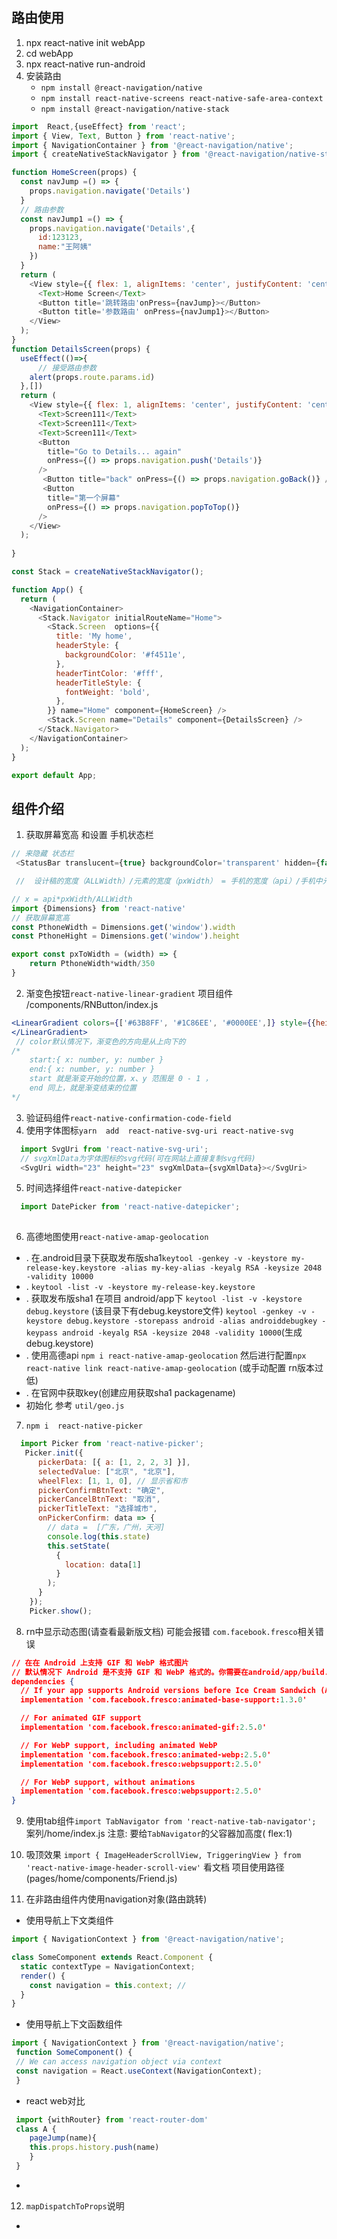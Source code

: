 ## 路由使用
1. npx react-native init webApp
2. cd webApp
3. npx react-native run-android
4. 安装路由
    + `npm install @react-navigation/native`
    + `npm install react-native-screens react-native-safe-area-context`
    + `npm install @react-navigation/native-stack`
```javascript
import  React,{useEffect} from 'react';
import { View, Text, Button } from 'react-native';
import { NavigationContainer } from '@react-navigation/native';
import { createNativeStackNavigator } from '@react-navigation/native-stack';

function HomeScreen(props) {
  const navJump =() => {
    props.navigation.navigate('Details')
  }
  // 路由参数
  const navJump1 =() => {
    props.navigation.navigate('Details',{
      id:123123,
      name:"王阿姨"
    })
  }
  return (
    <View style={{ flex: 1, alignItems: 'center', justifyContent: 'center' }}>
      <Text>Home Screen</Text>
      <Button title='跳转路由'onPress={navJump}></Button>
      <Button title='参数路由' onPress={navJump1}></Button>
    </View>
  );
}
function DetailsScreen(props) {
  useEffect(()=>{
      // 接受路由参数
    alert(props.route.params.id)
  },[])
  return (
    <View style={{ flex: 1, alignItems: 'center', justifyContent: 'center' }}>
      <Text>Screen111</Text>
      <Text>Screen111</Text>
      <Text>Screen111</Text>
      <Button
        title="Go to Details... again"
        onPress={() => props.navigation.push('Details')}
      />
       <Button title="back" onPress={() => props.navigation.goBack()} />
       <Button
        title="第一个屏幕"
        onPress={() => props.navigation.popToTop()}
      />
    </View>
  );
  
}

const Stack = createNativeStackNavigator();

function App() {
  return (
    <NavigationContainer>
      <Stack.Navigator initialRouteName="Home">
        <Stack.Screen  options={{
          title: 'My home',
          headerStyle: {
            backgroundColor: '#f4511e',
          },
          headerTintColor: '#fff',
          headerTitleStyle: {
            fontWeight: 'bold',
          },
        }} name="Home" component={HomeScreen} />
        <Stack.Screen name="Details" component={DetailsScreen} />
      </Stack.Navigator>
    </NavigationContainer>
  );
}

export default App;
```

## 组件介绍
1. 获取屏幕宽高  和设置 手机状态栏
```javascript
// 来隐藏 状态栏
 <StatusBar translucent={true} backgroundColor='transparent' hidden={false}></StatusBar>

 //  设计稿的宽度（ALLWidth）/元素的宽度（pxWidth） = 手机的宽度（api）/手机中元素的宽度(x)

// x = api*pxWidth/ALLWidth
import {Dimensions} from 'react-native'
// 获取屏幕宽高
const PthoneWidth = Dimensions.get('window').width 
const PthoneHight = Dimensions.get('window').height

export const pxToWidth = (width) => {
    return PthoneWidth*width/350
}
```
 2. 渐变色按钮`react-native-linear-gradient`  项目组件 /components/RNButton/index.js
```jsx
<LinearGradient colors={['#63B8FF', '#1C86EE', '#0000EE',]} style={{height: 150}}>
</LinearGradient>
 // color默认情况下，渐变色的方向是从上向下的
/*  
    start:{ x: number, y: number }
    end:{ x: number, y: number }
    start 就是渐变开始的位置，x、y 范围是 0 - 1 ，
    end 同上，就是渐变结束的位置 
*/
```

3. 验证码组件`react-native-confirmation-code-field`
4. 使用字体图标`yarn  add  react-native-svg-uri react-native-svg`

```javascript
  import SvgUri from 'react-native-svg-uri';
  // svgXmlData为字体图标的svg代码(可在网站上直接复制svg代码)
  <SvgUri width="23" height="23" svgXmlData={svgXmlData}></SvgUri>
```
5. 时间选择组件`react-native-datepicker`
```javascript
  import DatePicker from 'react-native-datepicker';
 
```
6. 高德地图使用`react-native-amap-geolocation`
  - . 在.android目录下获取发布版sha1`keytool -genkey -v -keystore my-release-key.keystore -alias my-key-alias -keyalg RSA -keysize 2048 -validity 10000`
  - . `keytool -list -v -keystore my-release-key.keystore`
  - . 获取发布版sha1 在项目 android/app下 `keytool -list -v -keystore debug.keystore` (该目录下有debug.keystore文件) `keytool -genkey -v -keystore debug.keystore -storepass android -alias androiddebugkey -keypass android -keyalg RSA -keysize 2048 -validity 10000`(生成debug.keystore)
  - . 使用高德api `npm i react-native-amap-geolocation` 然后进行配置`npx react-native link react-native-amap-geolocation` (或手动配置 rn版本过低)
  - . 在官网中获取key(创建应用获取sha1 packagename)
  - 初始化 参考 `util/geo.js`
7. `npm i  react-native-picker`
```javascript
  import Picker from 'react-native-picker';
   Picker.init({
      pickerData: [{ a: [1, 2, 2, 3] }],
      selectedValue: ["北京", "北京"],
      wheelFlex: [1, 1, 0], // 显示省和市
      pickerConfirmBtnText: "确定",
      pickerCancelBtnText: "取消",
      pickerTitleText: "选择城市",
      onPickerConfirm: data => {
        // data =  [广东，广州，天河]
        console.log(this.state)
        this.setState(
          {
            location: data[1]
          }
        );
      }
    });
    Picker.show();
```
8. rn中显示动态图(请查看最新版文档) 可能会报错 `com.facebook.fresco`相关错误

```json
// 在在 Android 上支持 GIF 和 WebP 格式图片
// 默认情况下 Android 是不支持 GIF 和 WebP 格式的。你需要在android/app/build.gradle文件中根据需要手动添加以下模块：
dependencies {
  // If your app supports Android versions before Ice Cream Sandwich (API level 14)
  implementation 'com.facebook.fresco:animated-base-support:1.3.0'

  // For animated GIF support
  implementation 'com.facebook.fresco:animated-gif:2.5.0'

  // For WebP support, including animated WebP
  implementation 'com.facebook.fresco:animated-webp:2.5.0'
  implementation 'com.facebook.fresco:webpsupport:2.5.0'

  // For WebP support, without animations
  implementation 'com.facebook.fresco:webpsupport:2.5.0'
}
```


9. 使用tab组件`import TabNavigator from 'react-native-tab-navigator';` 案列/home/index.js
 注意: 要给`TabNavigator`的父容器加高度(  flex:1)

10. 吸顶效果 `import { ImageHeaderScrollView, TriggeringView } from 'react-native-image-header-scroll-view'` 看文档
项目使用路径(pages/home/components/Friend.js)

11. 在非路由组件内使用navigation对象(路由跳转)
  + 使用导航上下文类组件
  ```jsx
  import { NavigationContext } from '@react-navigation/native';

  class SomeComponent extends React.Component {
    static contextType = NavigationContext;
    render() {
      const navigation = this.context; // 
    }
  }
  ```
  + 使用导航上下文函数组件
   ```jsx
  import { NavigationContext } from '@react-navigation/native';
    function SomeComponent() {
    // We can access navigation object via context
    const navigation = React.useContext(NavigationContext);
    }
  ```
  + react web对比
   ```jsx
    import {withRouter} from 'react-router-dom'
    class A {
       pageJump(name){
       this.props.history.push(name) 
       }
    }
   ```
   + 

12. `mapDispatchToProps`说明
  + 




  